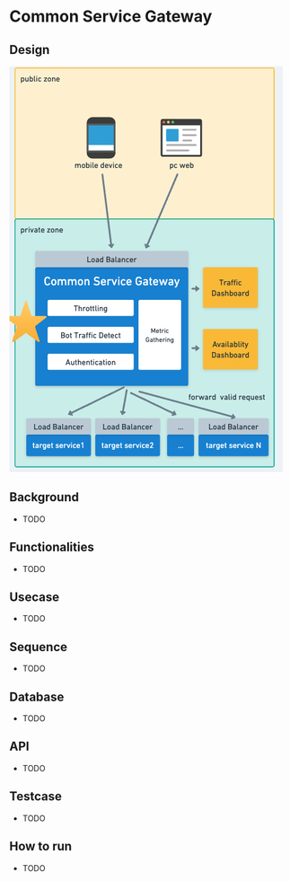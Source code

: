 # Common Service Gateway

## Design

![design](./design/0.png)

## Background

- TODO

## Functionalities

- TODO

## Usecase

- TODO

## Sequence

- TODO

## Database

- TODO

## API

- TODO

## Testcase

- TODO

## How to run

- TODO
